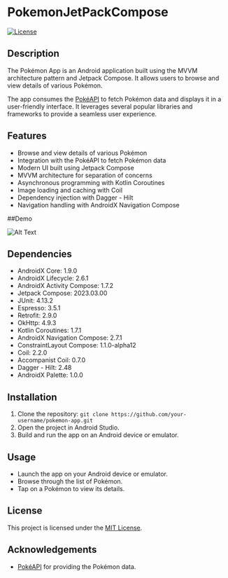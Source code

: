 # PokemonJetPackCompose


[![License](https://img.shields.io/badge/License-MIT-blue.svg)](https://opensource.org/licenses/MIT)

## Description

The Pokémon App is an Android application built using the MVVM architecture pattern and Jetpack Compose. It allows users to browse and view details of various Pokémon.

The app consumes the [PokéAPI](https://pokeapi.co/) to fetch Pokémon data and displays it in a user-friendly interface. It leverages several popular libraries and frameworks to provide a seamless user experience.

## Features

- Browse and view details of various Pokémon
- Integration with the PokéAPI to fetch Pokémon data
- Modern UI built using Jetpack Compose
- MVVM architecture for separation of concerns
- Asynchronous programming with Kotlin Coroutines
- Image loading and caching with Coil
- Dependency injection with Dagger - Hilt
- Navigation handling with AndroidX Navigation Compose

##Demo

![Alt Text](https://drive.google.com/uc?export=download&id=1h8Jibyi4fIfA4lT1n5qYl8Q3_KWtpgBv)

## Dependencies

- AndroidX Core: 1.9.0
- AndroidX Lifecycle: 2.6.1
- AndroidX Activity Compose: 1.7.2
- Jetpack Compose: 2023.03.00
- JUnit: 4.13.2
- Espresso: 3.5.1
- Retrofit: 2.9.0
- OkHttp: 4.9.3
- Kotlin Coroutines: 1.7.1
- AndroidX Navigation Compose: 2.7.1
- ConstraintLayout Compose: 1.1.0-alpha12
- Coil: 2.2.0
- Accompanist Coil: 0.7.0
- Dagger - Hilt: 2.48
- AndroidX Palette: 1.0.0

## Installation

1. Clone the repository: `git clone https://github.com/your-username/pokemon-app.git`
2. Open the project in Android Studio.
3. Build and run the app on an Android device or emulator.

## Usage

- Launch the app on your Android device or emulator.
- Browse through the list of Pokémon.
- Tap on a Pokémon to view its details.

## License

This project is licensed under the [MIT License](LICENSE).

## Acknowledgements

- [PokéAPI](https://pokeapi.co/) for providing the Pokémon data.
